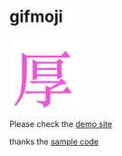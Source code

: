 # gifmoji

![](./thick.gif)

Please check the [demo site](https://chihchengliang.github.io/gifmoji/) 

thanks the [sample code](https://codepen.io/raimo/pen/GKBup.html)
